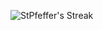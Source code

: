 ![StPfeffer's Streak](https://github-readme-streak-stats.herokuapp.com/?user=StPfeffer&theme=dark&hide_border=true)

